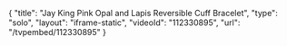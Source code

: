 {
    "title": "Jay King Pink Opal and Lapis Reversible Cuff Bracelet",
    "type": "solo",
    "layout": "iframe-static",
    "videoId": "112330895",
    "url": "\/tvpembed\/112330895"
}